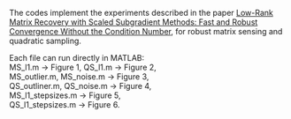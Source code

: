 The codes implement the experiments described in the paper  [Low-Rank Matrix Recovery with Scaled Subgradient Methods: Fast and Robust Convergence Without the Condition Number](https://arxiv.org/abs/2010.13364), for robust matrix sensing and quadratic sampling. 

Each file can run directly in MATLAB:  
MS_l1.m -> Figure 1, QS_l1.m -> Figure 2,  
MS_outlier.m, MS_noise.m -> Figure 3,  
QS_outliner.m, QS_noise.m -> Figure 4,  
MS_l1_stepsizes.m -> Figure 5,  
QS_l1_stepsizes.m -> Figure 6.